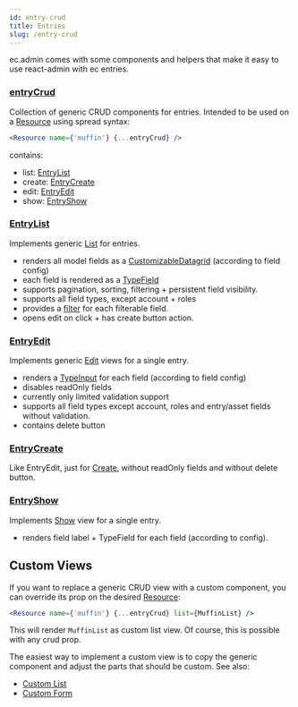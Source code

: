 ```yaml
---
id: entry-crud
title: Entries
slug: /entry-crud
---
```


ec.admin comes with some components and helpers that make it easy to use react-admin with ec entries.

### [entryCrud](https://github.com/entrecode/ec.admin/blob/master/src/entryCrud.tsx)

Collection of generic CRUD components for entries. Intended to be used on a [Resource](https://marmelab.com/react-admin/Resource.html) using spread syntax:

```jsx
<Resource name={'muffin'} {...entryCrud} />
```

contains:

- list: [EntryList](https://github.com/entrecode/ec.admin/blob/master/src/EntryList.tsx)
- create: [EntryCreate](https://github.com/entrecode/ec.admin/blob/master/src/EntryCreate.tsx)
- edit: [EntryEdit](https://github.com/entrecode/ec.admin/blob/master/src/EntryEdit.tsx)
- show: [EntryShow](https://github.com/entrecode/ec.admin/blob/master/src/EntryShow.tsx)


### [EntryList](https://github.com/entrecode/ec.admin/blob/master/src/EntryList.tsx)

Implements generic [List](https://marmelab.com/react-admin/List.html) for entries.

- renders all model fields as a [CustomizableDatagrid](https://github.com/fizix-io/ra-customizable-datagrid) (according to field config)
- each field is rendered as a [TypeField](https://github.com/entrecode/ec.admin/blob/master/src/fields/TypeField.tsx)
- supports pagination, sorting, filtering + persistent field visibility.
- supports all field types, except account + roles
- provides a [filter](https://marmelab.com/react-admin/List.html#the-filter-buttonform-combo) for each filterable field.
- opens edit on click + has create button action.

### [EntryEdit](https://github.com/entrecode/ec.admin/blob/master/src/EntryEdit.tsx)

Implements generic [Edit](https://marmelab.com/react-admin/CreateEdit.html) views for a single entry.

- renders a [TypeInput](https://github.com/entrecode/ec.admin/blob/master/src/inputs/TypeInput.tsx) for each field (according to field config)
- disables readOnly fields
- currently only limited validation support
- supports all field types except account, roles and entry/asset fields without validation.
- contains delete button

### [EntryCreate](https://github.com/entrecode/ec.admin/blob/master/src/EntryCreate.tsx)

Like EntryEdit, just for [Create](https://marmelab.com/react-admin/CreateEdit.html), without readOnly fields and without delete button.

### [EntryShow](https://github.com/entrecode/ec.admin/blob/master/src/EntryShow.tsx)

Implements [Show](https://marmelab.com/react-admin/Show.html) view for a single entry.

- renders field label + TypeField for each field (according to config).

## Custom Views

If you want to replace a generic CRUD view with a custom component, you can override its prop on the desired [Resource](https://marmelab.com/react-admin/Resource.html):

```jsx
<Resource name={'muffin'} {...entryCrud} list={MuffinList} />
```

This will render `MuffinList` as custom list view. Of course, this is possible with any crud prop.

The easiest way to implement a custom view is to copy the generic component and adjust the parts that should be custom. See also:

- [Custom List](./custom-list)
- [Custom Form](./custom-form)